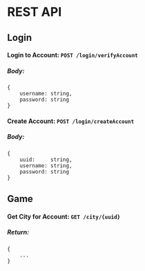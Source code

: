 # REST API

## Login

#### Login to Account: `POST /login/verifyAccount`
##### Body:
```
{
    username: string, 
    password: string
}
```


#### Create Account: `POST /login/createAccount`
##### Body:
```
{
    uuid:     string,
    username: string, 
    password: string
}
```


## Game

#### Get City for Account: `GET /city/{uuid}`
##### Return:
```
{
    ...
}
```
